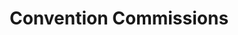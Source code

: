 ---
portfolio: con
title:  "Convention Commissions"
description: "Winter Soldier, drawn at the Charlotte Heroes Con"
imgSrc: "../images/v3/con/winter.jpg"
layout: port-v
set: con
---